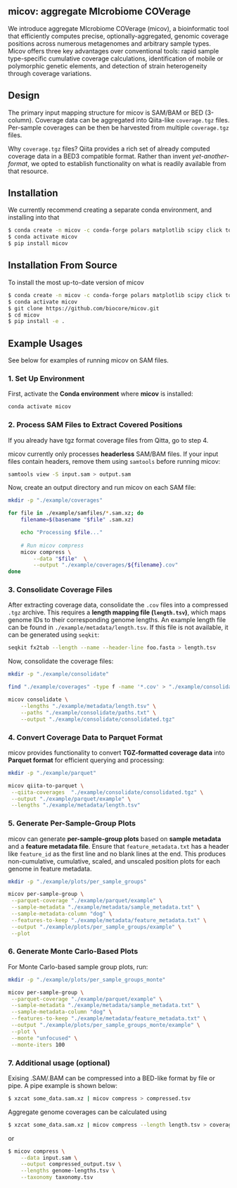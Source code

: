 ## micov: aggregate MIcrobiome COVerage

We introduce aggregate MIcrobiome COVerage (micov), a bioinformatic tool that efficiently computes precise, optionally-aggregated, genomic coverage positions across numerous metagenomes and arbitrary sample types. Micov offers three key advantages over conventional tools: rapid sample type-specific cumulative coverage calculations, identification of mobile or polymorphic genetic elements, and detection of strain heterogeneity through coverage variations.

## Design

The primary input mapping structure for micov is SAM/BAM or BED (3-column). 
Coverage data can be aggregated into Qiita-like `coverage.tgz` files. Per-sample
coverages can be then be harvested from multiple `coverage.tgz` files.

Why `coverage.tgz` files? Qiita provides a rich set of already computed 
coverage data in a BED3 compatible format. Rather than invent 
*yet-another-format*, we opted to establish functionality on what is readily
available from that resource.

## Installation

We currently recommend creating a separate conda environment, and installing
into that

```bash
$ conda create -n micov -c conda-forge polars matplotlib scipy click tqdm numba duckdb pyarrow
$ conda activate micov
$ pip install micov
```

## Installation From Source

To install the most up-to-date version of micov
```bash
$ conda create -n micov -c conda-forge polars matplotlib scipy click tqdm numba duckdb pyarrow
$ conda activate micov
$ git clone https://github.com/biocore/micov.git
$ cd micov
$ pip install -e .
```

## Example Usages

See below for examples of running micov on SAM files. 

### 1. Set Up Environment
First, activate the **Conda environment** where **micov** is installed:  
```bash
conda activate micov
```

### 2. Process SAM Files to Extract Covered Positions
If you already have tgz format coverage files from Qitta, go to step 4. 

micov currently only processes **headerless** SAM/BAM files. If your input files contain headers, remove them using `samtools` before running micov:  
```bash
samtools view -S input.sam > output.sam
```

Now, create an output directory and run micov on each SAM file:  
```bash
mkdir -p "./example/coverages"

for file in ./example/samfiles/*.sam.xz; do
    filename=$(basename "$file" .sam.xz)

    echo "Processing $file..."
    
    # Run micov compress
    micov compress \
        --data "$file"  \
        --output "./example/coverages/${filename}.cov"
done
```

### 3. Consolidate Coverage Files
After extracting coverage data, consolidate the `.cov` files into a compressed `.tgz` archive. This requires a **length mapping file (`length.tsv`)**, which maps genome IDs to their corresponding genome lengths. An example length file can be found in `./example/metadata/length.tsv`. If this file is not available, it can be generated using `seqkit`:
```bash
seqkit fx2tab --length --name --header-line foo.fasta > length.tsv
```

Now, consolidate the coverage files:
```bash
mkdir -p "./example/consolidate"

find "./example/coverages" -type f -name '*.cov' > "./example/consolidate/paths.txt"

micov consolidate \
    --lengths "./example/metadata/length.tsv" \
    --paths "./example/consolidate/paths.txt" \
    --output "./example/consolidate/consolidated.tgz"
```

### 4. Convert Coverage Data to Parquet Format
micov provides functionality to convert **TGZ-formatted coverage data** into **Parquet format** for efficient querying and processing:
```bash
mkdir -p "./example/parquet"

micov qiita-to-parquet \
 --qiita-coverages  "./example/consolidate/consolidated.tgz" \
 --output "./example/parquet/example" \
 --lengths "./example/metadata/length.tsv"
```

### 5. Generate Per-Sample-Group Plots
micov can generate **per-sample-group plots** based on **sample metadata** and a **feature metadata file**. Ensure that `feature_metadata.txt` has a header like `feature_id` as the first line and no blank lines at the end. This produces non-cumulative, cumulative, scaled, and unscaled position plots for each genome in feature metadata.

```bash
mkdir -p "./example/plots/per_sample_groups"

micov per-sample-group \
 --parquet-coverage "./example/parquet/example" \
 --sample-metadata "./example/metadata/sample_metadata.txt" \
 --sample-metadata-column "dog" \
 --features-to-keep "./example/metadata/feature_metadata.txt" \
 --output "./example/plots/per_sample_groups/example" \
 --plot
```

### 6. Generate Monte Carlo-Based Plots
For Monte Carlo-based sample group plots, run:
```bash
mkdir -p "./example/plots/per_sample_groups_monte"

micov per-sample-group \
 --parquet-coverage "./example/parquet/example" \
 --sample-metadata "./example/metadata/sample_metadata.txt" \
 --sample-metadata-column "dog" \
 --features-to-keep "./example/metadata/feature_metadata.txt" \
 --output "./example/plots/per_sample_groups_monte/example" \
 --plot \
 --monte "unfocused" \
 --monte-iters 100
```


### 7. Additional usage (optional)

Exising .SAM/.BAM can be compressed into a BED-like format by file or pipe. A
pipe example is shown below:

```bash
$ xzcat some_data.sam.xz | micov compress > compressed.tsv
```

Aggregate genome coverages can be calculated using 
```bash
$ xzcat some_data.sam.xz | micov compress --length length.tsv > coverages.tsv
```
or 
```bash
$ micov compress \
    --data input.sam \
    --output compressed_output.tsv \
    --lengths genome-lengths.tsv \
    --taxonomy taxonomy.tsv
```
